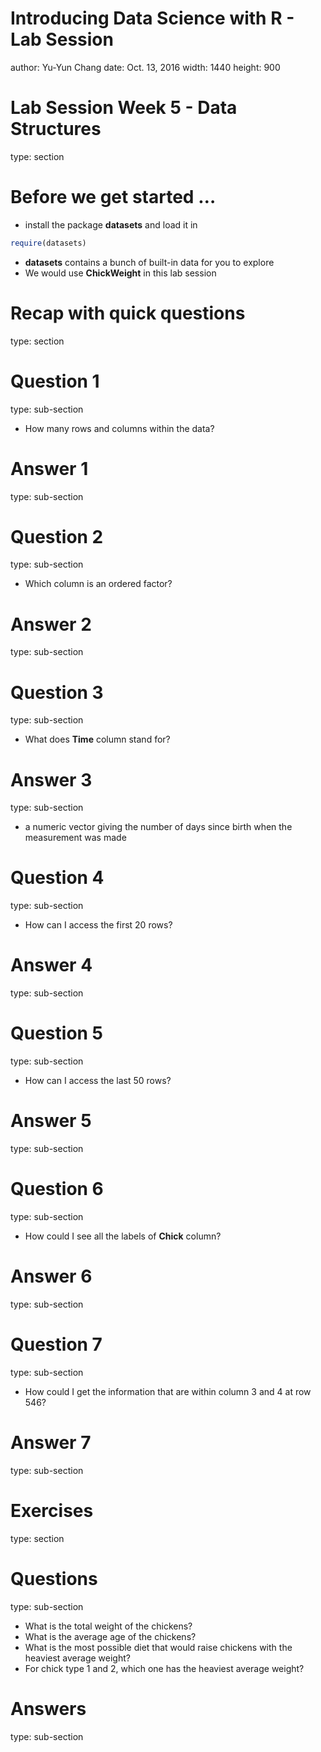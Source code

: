 Introducing Data Science with R - Lab Session
========================================================
author: Yu-Yun Chang
date: Oct. 13, 2016
width: 1440
height: 900





Lab Session Week 5 - Data Structures
========================================================
type: section




Before we get started …
========================================================


- install the package __datasets__ and load it in


```r
require(datasets)
```

- __datasets__ contains a bunch of built-in data for you to explore
- We would use __ChickWeight__ in this lab session


Recap with quick questions
========================================================
type: section

Question 1
========================================
type: sub-section

- How many rows and columns within the data?



Answer 1
===============================
type: sub-section




Question 2
======================
type: sub-section

- Which column is an ordered factor?


Answer 2
======================
type: sub-section





Question 3
======================
type: sub-section

- What does __Time__ column stand for? 


Answer 3
======================
type: sub-section



- a numeric vector giving the number of days since birth when the measurement was made



Question 4
======================
type: sub-section

- How can I access the first 20 rows?


Answer 4
======================
type: sub-section




Question 5
======================
type: sub-section

- How can I access the last 50 rows?


Answer 5
======================
type: sub-section




Question 6
======================
type: sub-section

- How could I see all the labels of __Chick__ column?


Answer 6
======================
type: sub-section




Question 7
======================
type: sub-section

- How could I get the information that are within column 3 and 4 at row 546?


Answer 7
======================
type: sub-section





Exercises
======================
type: section

Questions
=====================
type: sub-section

- What is the total weight of the chickens?
- What is the average age of the chickens?
- What is the most possible diet that would raise chickens with the heaviest average weight?
- For chick type 1 and 2, which one has the heaviest average weight?


Answers
=====================
type: sub-section











